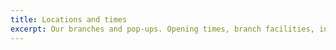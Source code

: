 ```yaml
---
title: Locations and times
excerpt: Our branches and pop-ups. Opening times, branch facilities, information and events.
---
```

